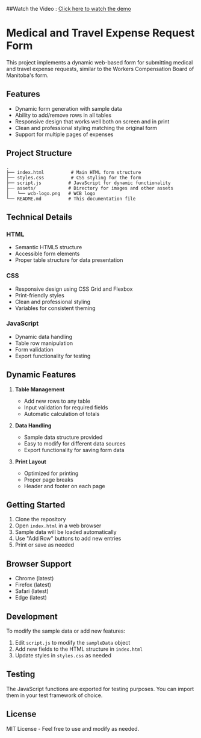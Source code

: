 ##Watch the Video :
[Click here to watch the demo](https://drive.google.com/file/d/1hjXSvUtnqT1MwL4xszxdDQdLHCZ3D7b6/view?usp=sharing)

# Medical and Travel Expense Request Form

This project implements a dynamic web-based form for submitting medical and travel expense requests, similar to the Workers Compensation Board of Manitoba's form.

## Features

- Dynamic form generation with sample data
- Ability to add/remove rows in all tables
- Responsive design that works well both on screen and in print
- Clean and professional styling matching the original form
- Support for multiple pages of expenses

## Project Structure

```
.
├── index.html          # Main HTML form structure
├── styles.css          # CSS styling for the form
├── script.js          # JavaScript for dynamic functionality
├── assets/            # Directory for images and other assets
│   └── wcb-logo.png   # WCB logo
└── README.md          # This documentation file
```

## Technical Details

### HTML
- Semantic HTML5 structure
- Accessible form elements
- Proper table structure for data presentation

### CSS
- Responsive design using CSS Grid and Flexbox
- Print-friendly styles
- Clean and professional styling
- Variables for consistent theming

### JavaScript
- Dynamic data handling
- Table row manipulation
- Form validation
- Export functionality for testing

## Dynamic Features

1. **Table Management**
   - Add new rows to any table
   - Input validation for required fields
   - Automatic calculation of totals

2. **Data Handling**
   - Sample data structure provided
   - Easy to modify for different data sources
   - Export functionality for saving form data

3. **Print Layout**
   - Optimized for printing
   - Proper page breaks
   - Header and footer on each page

## Getting Started

1. Clone the repository
2. Open `index.html` in a web browser
3. Sample data will be loaded automatically
4. Use "Add Row" buttons to add new entries
5. Print or save as needed

## Browser Support

- Chrome (latest)
- Firefox (latest)
- Safari (latest)
- Edge (latest)

## Development

To modify the sample data or add new features:

1. Edit `script.js` to modify the `sampleData` object
2. Add new fields to the HTML structure in `index.html`
3. Update styles in `styles.css` as needed

## Testing

The JavaScript functions are exported for testing purposes. You can import them in your test framework of choice.

## License

MIT License - Feel free to use and modify as needed. 
